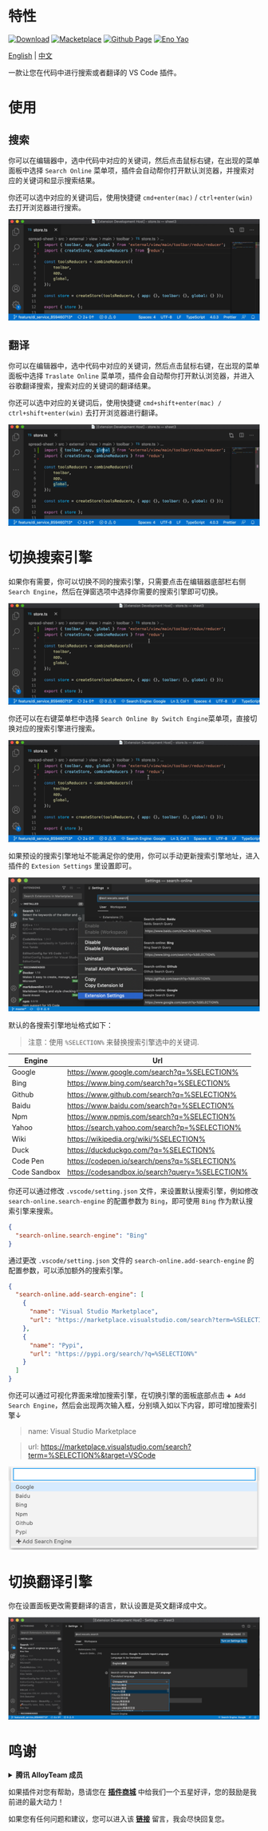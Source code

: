 # 特性

<a href="https://marketplace.visualstudio.com/items?itemName=Wscats.search"><img src="https://img.shields.io/badge/Download-+-orange" alt="Download" /></a>
<a href="https://marketplace.visualstudio.com/items?itemName=Wscats.search"><img src="https://img.shields.io/badge/Macketplace-v1.X-brightgreen" alt="Macketplace" /></a>
<a href="https://github.com/Wscats/search-online"><img src="https://img.shields.io/badge/Github Page-Wscats-yellow" alt="Github Page" /></a>
<a href="https://github.com/Wscats"><img src="https://img.shields.io/badge/Author-Eno Yao-blueviolet" alt="Eno Yao" /></a>

[English](https://github.com/Wscats/search-online/blob/master/README.md) | [中文](https://gitee.com/wscats/search-online/blob/master/README.CN.md)

一款让您在代码中进行搜索或者翻译的 VS Code 插件。

# 使用

## 搜索

你可以在编辑器中，选中代码中对应的关键词，然后点击鼠标右键，在出现的菜单面板中选择 `Search Online` 菜单项，插件会自动帮你打开默认浏览器，并搜索对应的关键词和显示搜索结果。

你还可以选中对应的关键词后，使用快捷键 `cmd+enter(mac)` / `ctrl+enter(win)` 去打开浏览器进行搜索。

![img](./img/2.gif?raw=true)

## 翻译

你可以在编辑器中，选中代码中对应的关键词，然后点击鼠标右键，在出现的菜单面板中选择 `Traslate Online` 菜单项，插件会自动帮你打开默认浏览器，并进入谷歌翻译搜索，搜索对应的关键词的翻译结果。

你还可以选中对应的关键词后，使用快捷键 `cmd+shift+enter(mac) / ctrl+shift+enter(win)` 去打开浏览器进行翻译。

![img](./img/1.gif?raw=true)

# 切换搜索引擎

如果你有需要，你可以切换不同的搜索引擎，只需要点击在编辑器底部栏右侧 `Search Engine`，然后在弹窗选项中选择你需要的搜索引擎即可切换。

![img](./img/3.gif?raw=true)

你还可以在右键菜单栏中选择 `Search Online By Switch Engine`菜单项，直接切换对应的搜索引擎进行搜索。

![img](./img/4.gif?raw=true)

如果预设的搜索引擎地址不能满足你的使用，你可以手动更新搜索引擎地址，进入插件的 `Extesion Settings` 里设置即可。

![img](./img/5.png?raw=true)

默认的各搜索引擎地址格式如下：

> 注意：使用 `%SELECTION%` 来替换搜索引擎选中的关键词.

| Engine       | Url                                             |
| ------------ | ----------------------------------------------- |
| Google       | https://www.google.com/search?q=%SELECTION%     |
| Bing         | https://www.bing.com/search?q=%SELECTION%       |
| Github       | https://www.github.com/search?q=%SELECTION%     |
| Baidu        | https://www.baidu.com/search?q=%SELECTION%      |
| Npm          | https://www.npmjs.com/search?q=%SELECTION%      |
| Yahoo        | https://search.yahoo.com/search?p=%SELECTION%   |
| Wiki         | https://wikipedia.org/wiki/%SELECTION%          |
| Duck         | https://duckduckgo.com/?q=%SELECTION%           |
| Code Pen     | https://codepen.io/search/pens?q=%SELECTION%    |
| Code Sandbox | https://codesandbox.io/search?query=%SELECTION% |

你还可以通过修改 `.vscode/setting.json` 文件，来设置默认搜索引擎，例如修改 `search-online.search-engine` 的配置参数为 `Bing`，即可使用 `Bing` 作为默认搜索引擎来搜索。

```json
{
  "search-online.search-engine": "Bing"
}
```

通过更改 `.vscode/setting.json` 文件的 `search-online.add-search-engine` 的配置参数，可以添加额外的搜索引擎。

```json
{
  "search-online.add-search-engine": [
    {
      "name": "Visual Studio Marketplace",
      "url": "https://marketplace.visualstudio.com/search?term=%SELECTION%&target=VSCode"
    },
    {
      "name": "Pypi",
      "url": "https://pypi.org/search/?q=%SELECTION%"
    }
  ]
}
```

你还可以通过可视化界面来增加搜索引擎，在切换引擎的面板底部点击 `➕ Add Search Engine`，然后会出现两次输入框，分别填入如以下内容，即可增加搜索引擎↓

> name: Visual Studio Marketplace

> url: https://marketplace.visualstudio.com/search?term=%SELECTION%&target=VSCode

![img](./img/6.png?raw=true)

# 切换翻译引擎

你在设置面板更改需要翻译的语言，默认设置是英文翻译成中文。

![img](./img/7.png?raw=true)

# 鸣谢

<b><details><summary>腾讯 AlloyTeam 成员</summary></b>

| [<img src="https://avatars1.githubusercontent.com/u/17243165?s=460&v=4" width="60px;"/><br /><sub>Eno Yao</sub>](https://github.com/Wscats) |
| ------------------------------------------------------------------------------------------------------------------------------------------- |

</details>

如果插件对您有帮助，恳请您在 [**插件商城**](https://marketplace.visualstudio.com/items?itemName=Wscats.search&ssr=false#review-details) 中给我们一个五星好评，您的鼓励是我前进的最大动力！

如果您有任何问题和建议，您可以进入该 [**链接**](https://github.com/Wscats/search-online/issues/new) 留言，我会尽快回复您。
